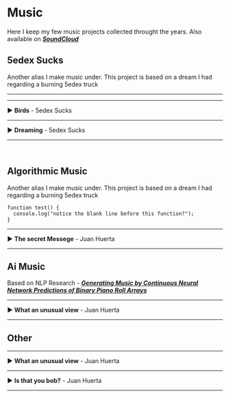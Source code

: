 # Music

Here I keep my few music projects collected throught the years. Also available on **[*SoundCloud*](http://sdsawtelle.github.io/blog/output/index.html)**

## 5edex Sucks

Another alias I make music under. This project is based on a dream I had regarding a burning 5edex truck


---

<!--<script src="https://ajax.googleapis.com/ajax/libs/jquery/2.1.1/jquery.min.js"></script><a id="smiley" title="smiley" href="#" onclick="enableTxt(this, event)" > ▶️ </a>️ Welcome 2 5edex - 5edex Sucks-->

---

▶️ **Birds** - 5edex Sucks

---

▶️ **Dreaming** - 5edex Sucks

---

<br>

## Algorithmic Music

Another alias I make music under. This project is based on a dream I had regarding a burning 5edex truck

```
function test() {
  console.log("notice the blank line before this function?");
}
```
---

▶️ **The secret Messege** - Juan Huerta

---



## Ai Music

Based on NLP Research - **[*Generating Music by Continuous Neural Network Predictions of Binary Piano Roll Arrays*](http://sdsawtelle.github.io/blog/output/index.html)**

---

▶️ **What an unusual view** - Juan Huerta

---


## Other

---

▶️ **What an unusual view** - Juan Huerta

---

▶️ **Is that you bob?** - Juan Huerta

---


<br>
<br>

